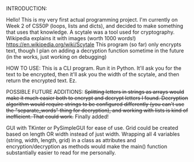 INTRODUCTION:

Hello! This is my very first actual programming project. I'm currently on Week 2 of CS50P (loops, lists and dicts), and decided to make something that uses that knowledge. A scytale was a tool used for cryptography. Wikipedia explains it with images (worth 1000 words!)
https://en.wikipedia.org/wiki/Scytale
This program (so far) only encrypts text, though I plan on adding a decryption function sometime in the future (in the works, just working on debugging)

HOW TO USE:
This is a CLI program. Run it in Python. It'll ask you for the text to be encrypted, then it'll ask you the width of the scytale, and then return the encrypted text. Ez. 

POSSIBLE FUTURE ADDITIONS:
~~Splitting letters in strings as arrays would make it much easier both to encrypt and decrypt letters I found. Decryption algorithm would require strings to be configured differently (you can't use the "separate_words" thing for decryption), and working with lists is kind of inefficient. That could work.~~
Finally added! 

GUI with TKinter or PySimpleGUI for ease of use. Grid could be created based on length OR width instead of just width. Wrapping all 4 variables (string, width, length, grid) in a class as attributes and encryption/decryption as methods would make the main() function substantially easier to read for me personally. 

